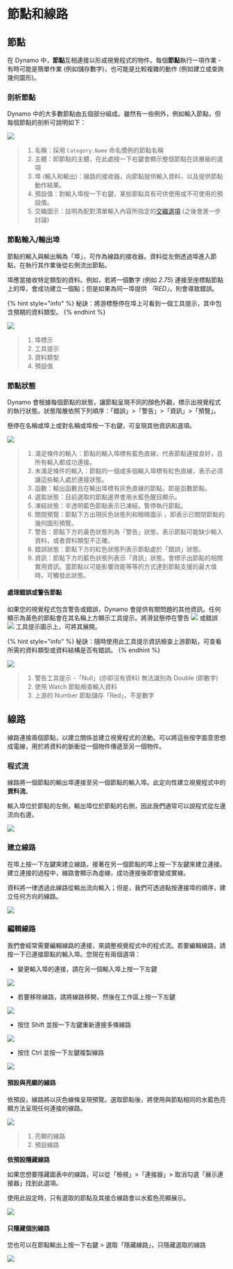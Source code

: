 # 節點和線路

## 節點

在 Dynamo 中，**節點**互相連接以形成視覺程式的物件。每個**節點**執行一項作業 - 有時可能是簡單作業 (例如儲存數字)，也可能是比較複雜的動作 (例如建立或查詢幾何圖形)。

### 剖析節點

Dynamo 中的大多數節點由五個部分組成。雖然有一些例外，例如輸入節點，但每個節點的剖析可說明如下：

![](images/nodesandwires-nodesanatomy.jpg)

> 1. 名稱：採用 `Category.Name` 命名慣例的節點名稱
> 2. 主體：即節點的主體，在此處按一下右鍵會顯示整個節點在該層級的選項
> 3. 埠 (輸入和輸出)：線路的接收器，向節點提供輸入資料，以及提供節點動作結果。
> 4. 預設值：對輸入埠按一下右鍵，某些節點具有可供使用或不可使用的預設值。
> 5. 交織圖示：註明為配對清單輸入內容所指定的[交織選項](../5\_essential\_nodes\_and\_concepts/5-4\_designing-with-lists/1-whats-a-list.md#lacing) (之後會進一步討論)

### 節點輸入/輸出埠

節點的輸入與輸出稱為「埠」，可作為線路的接收器。資料從左側透過埠進入節點，在執行其作業後從右側流出節點。

埠應當接收特定類型的資料。例如，若將一個數字 (例如 _2.75_) 連接至座標點節點上的埠，會成功建立一個點；但是如果為同一埠提供 _「RED」_，則會導致錯誤。


{% hint style="info" %} 秘訣：將游標懸停在埠上可看到一個工具提示，其中包含預期的資料類型。
{% endhint %}

![](images/nodesandwires-nodesinputandtooltip.jpg)

> 1. 埠標示
> 2. 工具提示
> 3. 資料類型
> 4. 預設值

### 節點狀態

Dynamo 會根據每個節點的狀態，讓節點呈現不同的顏色外觀，標示出視覺程式的執行狀態。狀態階層依照下列順序：「錯誤」>「警告」>「資訊」>「預覽」。

懸停在名稱或埠上或對名稱或埠按一下右鍵，可呈現其他資訊和選項。

![](../.gitbook/assets/nodesandwires-nodestates.png)

> 1. 滿足條件的輸入：節點的輸入埠標有藍色直線，代表節點連接良好，且所有輸入都成功連接。
> 2. 未滿足條件的輸入：節點的一個或多個輸入埠標有紅色直線，表示必須讓這些輸入處於連接狀態。
> 3. 函數：輸出函數且在輸出埠標有灰色直線的節點，即是函數節點。
> 4. 選取狀態：目前選取的節點邊界會用水藍色醒目顯示。
> 5. 凍結狀態：半透明藍色節點表示已凍結，暫停執行節點。
> 6. 關閉預覽：節點下方出現灰色狀態列和眼睛圖示 <img src="images/nodesandwires-previewoff.jpg" alt="" data-size="line">，即表示已關閉節點的幾何圖形預覽。
> 7. 警告：節點下方的黃色狀態列為「警告」狀態，表示節點可能缺少輸入資料，或者資料類型不正確。
> 8. 錯誤狀態：節點下方的紅色狀態列表示節點處於「錯誤」狀態。
> 9. 資訊：節點下方的藍色狀態列表示「資訊」狀態，會標示出節點的相關實用資訊。當節點以可能影響效能等等的方式達到節點支援的最大值時，可觸發此狀態。

#### 處理錯誤或警告節點

如果您的視覺程式包含警告或錯誤，Dynamo 會提供有關問題的其他資訊。任何顯示為黃色的節點會在其名稱上方顯示工具提示。將滑鼠懸停在警告 ![](images/nodesandwires-nodewarningicon.png) 或錯誤 ![](images/nodesandwires-nodeerroricon.png) 工具提示圖示上，可將其展開。


{% hint style="info" %} 秘訣：隨時使用此工具提示資訊檢查上游節點，可查看所需的資料類型或資料結構是否有錯誤。
{% endhint %}

![](images/nodesandwires-nodeswithwarningtooltip.jpg)

> 1. 警告工具提示 -「Null」(亦即沒有資料) 無法識別為 Double (即數字)
> 2. 使用 Watch 節點檢查輸入資料
> 3. 上游的 Number 節點儲存「Red」，不是數字

## 線路

線路連接兩個節點，以建立關係並建立視覺程式的流動。可以將這些按字面意思想成電線，用於將資料的脈衝從一個物件傳遞至另一個物件。

### 程式流 <a href="#program-flow" id="program-flow"></a>

線路將一個節點的輸出埠連接至另一個節點的輸入埠。此定向性建立視覺程式中的**資料流**。

輸入埠位於節點的左側，輸出埠位於節點的右側，因此我們通常可以說程式從左邊流向右邊。

![](images/nodesandwires-flowofdata.jpg)

### 建立線路 <a href="#creating-wires" id="creating-wires"></a>

在埠上按一下左鍵來建立線路，接著在另一個節點的埠上按一下左鍵來建立連接。建立連接的過程中，線路會顯示為虛線，成功連接後即會變成實線。

資料將一律透過此線路從輸出流向輸入；但是，我們可透過點按連接埠的順序，建立任何方向的線路。

![](images/nodesandwires-creatingawire.gif)

### 編輯線路 <a href="#editing-wires" id="editing-wires"></a>

我們會經常需要編輯線路的連接，來調整視覺程式中的程式流。若要編輯線路，請按一下已連接節點的輸入埠。您現在有兩個選項：

* 變更輸入埠的連接，請在另一個輸入埠上按一下左鍵

![](<images/nodesandwires-editwirechangeport(1)(1) (1) (1).gif>)

* 若要移除線路，請將線路移開，然後在工作區上按一下左鍵

![](images/nodesandwires-editwiresremove.gif)

* 按住 Shift 並按一下左鍵重新連接多條線路

![](images/nodesandwires-editmultiports.gif)

* 按住 Ctrl 並按一下左鍵複製線路

![](images/nodesandwires-duplicatewire.gif)

#### 預設與亮顯的線路 <a href="#wire-previews" id="wire-previews"></a>

依預設，線路將以灰色線條呈現預覽。選取節點後，將使用與節點相同的水藍色亮顯方法呈現任何連接的線路。

![](images/nodesandwires-defaultvshighlightedwires.jpg)

> 1. 亮顯的線路
> 2. 預設線路

**依預設隱藏線路**

如果您想要隱藏圖表中的線路，可以從「檢視」>「連接器」> 取消勾選「展示連接器」找到此選項。

使用此設定時，只有選取的節點及其接合線路會以水藍色亮顯展示。

![](images/nodesandwires-hidewiressetting\(1\).gif)

#### 只隱藏個別線路

您也可以在節點輸出上按一下右鍵 > 選取「隱藏線路」，只隱藏選取的線路

![](images/nodesandwires-hideselectedwire.gif)
